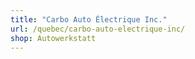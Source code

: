 ```yaml
---
title: "Carbo Auto Électrique Inc."
url: /quebec/carbo-auto-electrique-inc/
shop: Autowerkstatt
---
```

